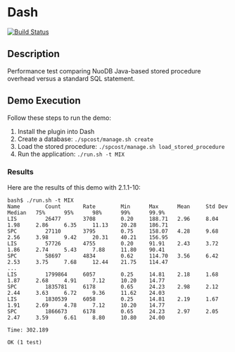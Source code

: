 # Dash

[<img src="https://travis-ci.org/rbuck/junit-dash-plugin-spcost.svg?branch=master" alt="Build Status" />](http://travis-ci.org/rbuck/junit-dash-plugin-spcost)

## Description

Performance test comparing NuoDB Java-based stored procedure overhead versus
a standard SQL statement.

## Demo Execution

Follow these steps to run the demo:

1. Install the plugin into Dash
2. Create a database:
    `./spcost/manage.sh create`
3. Load the stored procedure:
    `./spcost/manage.sh load_stored_procedure`
4. Run the application:
    `./run.sh -t MIX`

### Results

Here are the results of this demo with 2.1.1-10:

    bash$ ./run.sh -t MIX
    Name        Count       Rate        Min      Max      Mean     Std Dev  Median   75%      95%      98%      99%      99.9%
    LIS         26477       3708        0.20     188.71   2.96     8.04     1.98     2.86     6.35     11.13    20.28    186.71
    SPC         27110       3795        0.75     158.07   4.28     9.68     2.56     3.98     9.42     20.31    40.21    156.95
    LIS         57726       4755        0.20     91.91    2.43     3.72     1.86     2.74     5.43     7.88     11.80    90.41
    SPC         58697       4834        0.62     114.70   3.56     6.42     2.53     3.75     7.68     12.44    21.75    114.47
    ...
    LIS         1799864     6057        0.25     14.81    2.18     1.68     1.87     2.68     4.91     7.12     10.20    14.77
    SPC         1835781     6178        0.65     24.23    2.98     2.12     2.44     3.63     6.72     9.36     11.62    24.03
    LIS         1830539     6058        0.25     14.81    2.19     1.67     1.91     2.69     4.78     7.12     10.20    14.77
    SPC         1866673     6178        0.65     24.23    2.97     2.05     2.47     3.59     6.61     8.80     10.80    24.00

    Time: 302.189

    OK (1 test)
